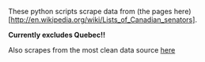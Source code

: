
These python scripts scrape data from (the pages here)[http://en.wikipedia.org/wiki/Lists_of_Canadian_senators]. 

**Currently excludes Quebec!!**

Also scrapes from the most clean data source [here](http://www.parl.gc.ca/Parlinfo/lists/senators.aspx)